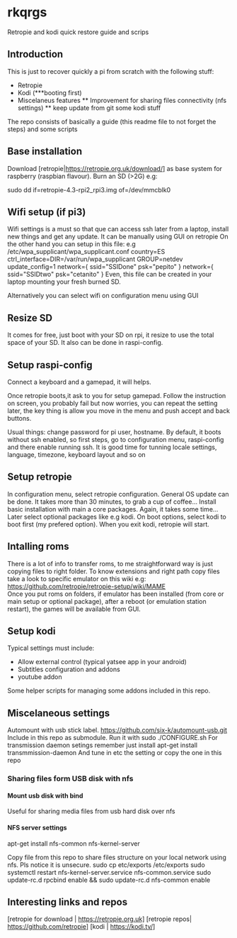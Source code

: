 # rkqrgs
Retropie and kodi quick restore guide and scrips

## Introduction

This is just to recover quickly a pi from scratch with the following stuff:
* Retropie 
* Kodi  (***booting first)
* Miscelaneus features
** Improvement for sharing files connectivity (nfs settings)
** keep update from git some kodi stuff


The repo consists of basically a guide (this readme file to not forget the steps) and some scripts

## Base installation
Download [retropie|https://retropie.org.uk/download/] as base system for raspberry (raspbian flavour). Burn an SD (>2G) e.g: 

sudo dd if=retropie-4.3-rpi2_rpi3.img of=/dev/mmcblk0

## Wifi setup (if pi3)
Wifi settings is a must so that que can access ssh later from a laptop, install new things and get any update.
It can be manually using GUI on retropie
On the other hand you can setup in this file: e.g 
/etc/wpa_supplicant/wpa_supplicant.conf 
country=ES
ctrl_interface=DIR=/var/run/wpa_supplicant GROUP=netdev
update_config=1
network={
	ssid="SSIDone"
	psk="pepito"
}
network={
	ssid="SSIDtwo"
	psk="cetanito"
}
Even, this file can be created in your laptop mounting your fresh burned SD.

Alternatively you can select wifi on configuration menu using GUI

## Resize SD
It comes for free, just boot with your SD on rpi, it resize to use the total space of your SD.  It also can be done in raspi-config.

## Setup raspi-config
Connect a keyboard and a gamepad, it will helps.

Once retropie boots,it ask to you for setup gamepad. Follow the instruction on screen, you probably fail but now worries, you can repeat the setting later, the key thing is allow you move in the menu and push accept and back buttons. 

Usual things: change password for pi user, hostname. 
By default, it boots without ssh enabled, so first steps, go to configuration menu, raspi-config and there enable running ssh.
It is good time for tunning locale settings, language, timezone, keyboard layout and so on 

## Setup retropie
In configuration menu, select retropie configuration.
General OS update can be done. It takes more than 30 minutes, to grab a cup of coffee...
Install basic installation with main a core packages. Again, it takes some time... 
Later select optional packages like e.g kodi.
On boot options, select kodi to boot first (my prefered option). When you exit kodi, retropie will start.

## Intalling roms
There is a lot of info to transfer roms, to me straightforward way is just copying files to right folder. To know extensions and right path copy files take a look to specific emulator on this wiki e.g: 
https://github.com/retropie/retropie-setup/wiki/MAME  
Once you put roms on folders, if emulator has been installed (from core or main setup or optional package), after a reboot (or emulation station restart), the games will be available from GUI.

## Setup kodi
Typical settings must include:
* Allow external control (typical yatsee app in your android)
* Subtitles configuration and addons
* youtube addon

Some helper scripts for managing some addons included in this repo.

## Miscelaneous settings

Automount with usb stick label. https://github.com/six-k/automount-usb.git
Include in this repo as submodule. Run it with sudo ./CONFIGURE.sh
For transmission daemon setings remember just install
apt-get install transmmission-daemon
And tune in etc the setting or copy the one in this repo

### Sharing files form USB disk with nfs
#### Mount usb disk with bind 
Useful for sharing media files from usb hard disk over nfs

#### NFS server settings
apt-get install nfs-common nfs-kernel-server

Copy file from this repo to share files structure on your local network using nfs. Pls notice it is unsecure.
sudo cp etc/exports /etc/exports
sudo systemctl restart nfs-kernel-server.service nfs-common.service 
sudo update-rc.d rpcbind enable && sudo update-rc.d nfs-common enable

## Interesting links and repos
[retropie for download | https://retropie.org.uk]
[retropie repos| https://github.com/retropie]
[kodi | https://kodi.tv/]





